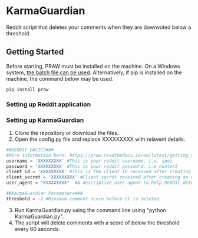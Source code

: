 # KarmaGuardian
Reddit script that deletes your comments when they are downvoted below a threshold.

## Getting Started    

Before starting, PRAW must be installed on the machine. On a Windows system, [the batch file can be used](install_libraries.bat). Alternatively, if pip is installed on the machine, the command below may be used.
``` 
pip install praw
```

### Setting up Reddit application


### Setting up KarmaGuardian
1. Clone the repository or download the files.
2. Open the config.py file and replace XXXXXXXXX with relavent details.

```Python 
##REDDIT BASICS###
#More information here: https://praw.readthedocs.io/en/latest/getting_started/quick_start.html 
username = 'XXXXXXXXX' #This is your reddit username, i.e. spez
password = 'XXXXXXXXX' #This is your reddit password, i.e hunter2
client_id = 'XXXXXXXXX' #This is the client ID received after creating an application.
client_secret = 'XXXXXXXXX' #Client secret received after creating an application
user_agent = "XXXXXXXXX"  #A descriptive user agent to help Reddit determine source of requests 

##KarmaGuardian Parameters###
threshold = -2 #Minimum comment score before it is deleted 
```
3. Run KarmaGuardian.py using the command line using "python KarmaGuardian.py". 
4. The script will delete comments with a score of below the threshold every 60 seconds. 
